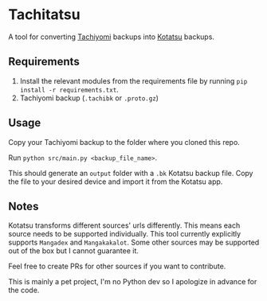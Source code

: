 # Tachitatsu

A tool for converting [Tachiyomi](https://tachiyomi.org/) backups into [Kotatsu](https://github.com/KotatsuApp/Kotatsu) backups.

## Requirements

1. Install the relevant modules from the requirements file by running `pip install -r requirements.txt`.
2. Tachiyomi backup (`.tachibk` or `.proto.gz`)

## Usage

Copy your Tachiyomi backup to the folder where you cloned this repo.

Run `python src/main.py <backup_file_name>`.

This should generate an `output` folder with a `.bk` Kotatsu backup file. Copy the file to your desired device and import it from the Kotatsu app.

## Notes

Kotatsu transforms different sources' urls differently. This means each source needs to be supported individually. This tool currently explicitly supports `Mangadex` and `Mangakakalot`. Some other sources may be supported out of the box but I cannot guarantee it.

Feel free to create PRs for other sources if you want to contribute.

This is mainly a pet project, I'm no Python dev so I apologize in advance for the code.
